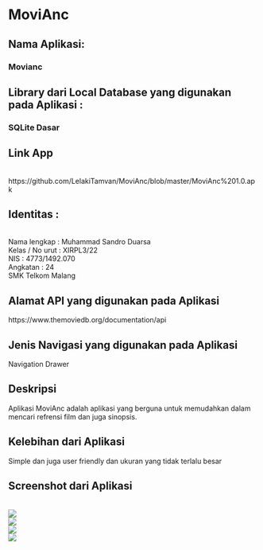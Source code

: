 # MoviAnc
<h2>Nama Aplikasi:</h2>
<h3>Movianc</h3>
<h2>Library dari Local Database yang digunakan pada Aplikasi :</h2>
<h3>SQLite Dasar</h3>
<h2>Link App</h2>
<br>https://github.com/LelakiTamvan/MoviAnc/blob/master/MoviAnc%201.0.apk
<h2>Identitas :</h2>
<br>Nama lengkap      : Muhammad Sandro Duarsa
<br>Kelas / No urut   : XIRPL3/22
<br>NIS               : 4773/1492.070
<br>Angkatan          : 24
<br>SMK Telkom Malang
<h2>Alamat API yang digunakan pada Aplikasi</h2>
https://www.themoviedb.org/documentation/api
<h2>Jenis Navigasi yang digunakan pada Aplikasi</h2>
Navigation Drawer
<h2>Deskripsi</h2>
Aplikasi MoviAnc adalah aplikasi yang berguna untuk memudahkan
dalam mencari refrensi film dan juga sinopsis.
<h2>Kelebihan dari Aplikasi</h2>
Simple dan juga user friendly dan ukuran yang tidak terlalu besar
<h2>Screenshot dari Aplikasi</h2>
<br><img src="https://github.com/LelakiTamvan/MoviAnc/blob/master/1.jpg"/>
<br><img src="https://github.com/LelakiTamvan/MoviAnc/blob/master/2.jpg"/>
<br><img src="https://github.com/LelakiTamvan/MoviAnc/blob/master/3.jpg"/>
<br><img src="https://github.com/LelakiTamvan/MoviAnc/blob/master/4.jpg"/>

